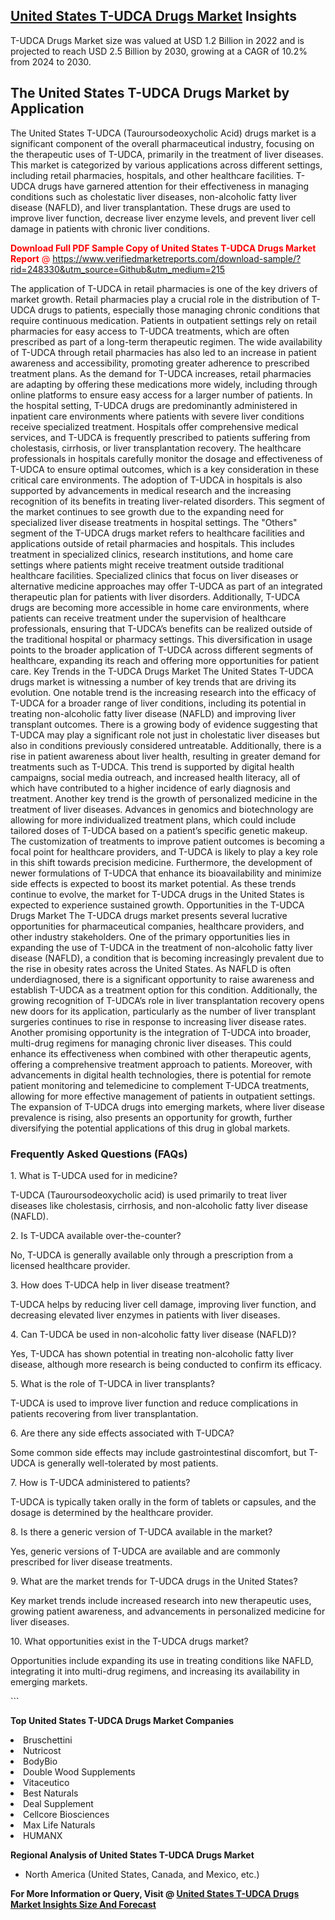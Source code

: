 <h2><a href="https://www.verifiedmarketreports.com/download-sample/?rid=248330&amp;utm_source=Github&amp;utm_medium=215" target="_blank">United States T-UDCA Drugs Market</a> Insights</h2><p>T-UDCA Drugs Market size was valued at USD 1.2 Billion in 2022 and is projected to reach USD 2.5 Billion by 2030, growing at a CAGR of 10.2% from 2024 to 2030.</p><p> <h2>The United States T-UDCA Drugs Market by Application</h2> <p>The United States T-UDCA (Tauroursodeoxycholic Acid) drugs market is a significant component of the overall pharmaceutical industry, focusing on the therapeutic uses of T-UDCA, primarily in the treatment of liver diseases. This market is categorized by various applications across different settings, including retail pharmacies, hospitals, and other healthcare facilities. T-UDCA drugs have garnered attention for their effectiveness in managing conditions such as cholestatic liver diseases, non-alcoholic fatty liver disease (NAFLD), and liver transplantation. These drugs are used to improve liver function, decrease liver enzyme levels, and prevent liver cell damage in patients with chronic liver conditions. <p><span class=""><span style="color: #ff0000;"><strong>Download Full PDF Sample Copy of United States T-UDCA Drugs Market Report</strong> @ </span><a href="https://www.verifiedmarketreports.com/download-sample/?rid=248330&amp;utm_source=Github&amp;utm_medium=215" target="_blank">https://www.verifiedmarketreports.com/download-sample/?rid=248330&amp;utm_source=Github&amp;utm_medium=215</a></span></p> The application of T-UDCA in retail pharmacies is one of the key drivers of market growth. Retail pharmacies play a crucial role in the distribution of T-UDCA drugs to patients, especially those managing chronic conditions that require continuous medication. Patients in outpatient settings rely on retail pharmacies for easy access to T-UDCA treatments, which are often prescribed as part of a long-term therapeutic regimen. The wide availability of T-UDCA through retail pharmacies has also led to an increase in patient awareness and accessibility, promoting greater adherence to prescribed treatment plans. As the demand for T-UDCA increases, retail pharmacies are adapting by offering these medications more widely, including through online platforms to ensure easy access for a larger number of patients. In the hospital setting, T-UDCA drugs are predominantly administered in inpatient care environments where patients with severe liver conditions receive specialized treatment. Hospitals offer comprehensive medical services, and T-UDCA is frequently prescribed to patients suffering from cholestasis, cirrhosis, or liver transplantation recovery. The healthcare professionals in hospitals carefully monitor the dosage and effectiveness of T-UDCA to ensure optimal outcomes, which is a key consideration in these critical care environments. The adoption of T-UDCA in hospitals is also supported by advancements in medical research and the increasing recognition of its benefits in treating liver-related disorders. This segment of the market continues to see growth due to the expanding need for specialized liver disease treatments in hospital settings. The "Others" segment of the T-UDCA drugs market refers to healthcare facilities and applications outside of retail pharmacies and hospitals. This includes treatment in specialized clinics, research institutions, and home care settings where patients might receive treatment outside traditional healthcare facilities. Specialized clinics that focus on liver diseases or alternative medicine approaches may offer T-UDCA as part of an integrated therapeutic plan for patients with liver disorders. Additionally, T-UDCA drugs are becoming more accessible in home care environments, where patients can receive treatment under the supervision of healthcare professionals, ensuring that T-UDCA’s benefits can be realized outside of the traditional hospital or pharmacy settings. This diversification in usage points to the broader application of T-UDCA across different segments of healthcare, expanding its reach and offering more opportunities for patient care. Key Trends in the T-UDCA Drugs Market The United States T-UDCA drugs market is witnessing a number of key trends that are driving its evolution. One notable trend is the increasing research into the efficacy of T-UDCA for a broader range of liver conditions, including its potential in treating non-alcoholic fatty liver disease (NAFLD) and improving liver transplant outcomes. There is a growing body of evidence suggesting that T-UDCA may play a significant role not just in cholestatic liver diseases but also in conditions previously considered untreatable. Additionally, there is a rise in patient awareness about liver health, resulting in greater demand for treatments such as T-UDCA. This trend is supported by digital health campaigns, social media outreach, and increased health literacy, all of which have contributed to a higher incidence of early diagnosis and treatment. Another key trend is the growth of personalized medicine in the treatment of liver diseases. Advances in genomics and biotechnology are allowing for more individualized treatment plans, which could include tailored doses of T-UDCA based on a patient’s specific genetic makeup. The customization of treatments to improve patient outcomes is becoming a focal point for healthcare providers, and T-UDCA is likely to play a key role in this shift towards precision medicine. Furthermore, the development of newer formulations of T-UDCA that enhance its bioavailability and minimize side effects is expected to boost its market potential. As these trends continue to evolve, the market for T-UDCA drugs in the United States is expected to experience sustained growth. Opportunities in the T-UDCA Drugs Market The T-UDCA drugs market presents several lucrative opportunities for pharmaceutical companies, healthcare providers, and other industry stakeholders. One of the primary opportunities lies in expanding the use of T-UDCA in the treatment of non-alcoholic fatty liver disease (NAFLD), a condition that is becoming increasingly prevalent due to the rise in obesity rates across the United States. As NAFLD is often underdiagnosed, there is a significant opportunity to raise awareness and establish T-UDCA as a treatment option for this condition. Additionally, the growing recognition of T-UDCA’s role in liver transplantation recovery opens new doors for its application, particularly as the number of liver transplant surgeries continues to rise in response to increasing liver disease rates. Another promising opportunity is the integration of T-UDCA into broader, multi-drug regimens for managing chronic liver diseases. This could enhance its effectiveness when combined with other therapeutic agents, offering a comprehensive treatment approach to patients. Moreover, with advancements in digital health technologies, there is potential for remote patient monitoring and telemedicine to complement T-UDCA treatments, allowing for more effective management of patients in outpatient settings. The expansion of T-UDCA drugs into emerging markets, where liver disease prevalence is rising, also presents an opportunity for growth, further diversifying the potential applications of this drug in global markets. <h3>Frequently Asked Questions (FAQs)</h3> <p>1. What is T-UDCA used for in medicine?</p> <p>T-UDCA (Tauroursodeoxycholic acid) is used primarily to treat liver diseases like cholestasis, cirrhosis, and non-alcoholic fatty liver disease (NAFLD).</p> <p>2. Is T-UDCA available over-the-counter?</p> <p>No, T-UDCA is generally available only through a prescription from a licensed healthcare provider.</p> <p>3. How does T-UDCA help in liver disease treatment?</p> <p>T-UDCA helps by reducing liver cell damage, improving liver function, and decreasing elevated liver enzymes in patients with liver diseases.</p> <p>4. Can T-UDCA be used in non-alcoholic fatty liver disease (NAFLD)?</p> <p>Yes, T-UDCA has shown potential in treating non-alcoholic fatty liver disease, although more research is being conducted to confirm its efficacy.</p> <p>5. What is the role of T-UDCA in liver transplants?</p> <p>T-UDCA is used to improve liver function and reduce complications in patients recovering from liver transplantation.</p> <p>6. Are there any side effects associated with T-UDCA?</p> <p>Some common side effects may include gastrointestinal discomfort, but T-UDCA is generally well-tolerated by most patients.</p> <p>7. How is T-UDCA administered to patients?</p> <p>T-UDCA is typically taken orally in the form of tablets or capsules, and the dosage is determined by the healthcare provider.</p> <p>8. Is there a generic version of T-UDCA available in the market?</p> <p>Yes, generic versions of T-UDCA are available and are commonly prescribed for liver disease treatments.</p> <p>9. What are the market trends for T-UDCA drugs in the United States?</p> <p>Key market trends include increased research into new therapeutic uses, growing patient awareness, and advancements in personalized medicine for liver diseases.</p> <p>10. What opportunities exist in the T-UDCA drugs market?</p> <p>Opportunities include expanding its use in treating conditions like NAFLD, integrating it into multi-drug regimens, and increasing its availability in emerging markets.</p> ```</p><p><strong>Top United States T-UDCA Drugs Market Companies</strong></p><div data-test-id=""><p><li>Bruschettini</li><li> Nutricost</li><li> BodyBio</li><li> Double Wood Supplements</li><li> Vitaceutico</li><li> Best Naturals</li><li> Deal Supplement</li><li> Cellcore Biosciences</li><li> Max Life Naturals</li><li> HUMANX</li></p><div><strong>Regional Analysis of&nbsp;United States T-UDCA Drugs Market</strong></div><ul><li dir="ltr"><p dir="ltr">North America&nbsp;(United States, Canada, and Mexico, etc.)</p></li></ul><p><strong>For More Information or Query, Visit @&nbsp;</strong><strong><a href="https://www.verifiedmarketreports.com/product/t-udca-drugs-market/?utm_source=Github&amp;utm_medium=215" target="_blank">United States T-UDCA Drugs Market Insights Size And Forecast</a></strong></p></div>
